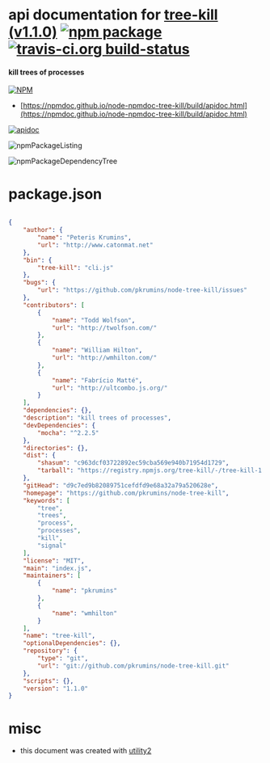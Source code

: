 # api documentation for  [tree-kill (v1.1.0)](https://github.com/pkrumins/node-tree-kill)  [![npm package](https://img.shields.io/npm/v/npmdoc-tree-kill.svg?style=flat-square)](https://www.npmjs.org/package/npmdoc-tree-kill) [![travis-ci.org build-status](https://api.travis-ci.org/npmdoc/node-npmdoc-tree-kill.svg)](https://travis-ci.org/npmdoc/node-npmdoc-tree-kill)
#### kill trees of processes

[![NPM](https://nodei.co/npm/tree-kill.png?downloads=true&downloadRank=true&stars=true)](https://www.npmjs.com/package/tree-kill)

- [https://npmdoc.github.io/node-npmdoc-tree-kill/build/apidoc.html](https://npmdoc.github.io/node-npmdoc-tree-kill/build/apidoc.html)

[![apidoc](https://npmdoc.github.io/node-npmdoc-tree-kill/build/screenCapture.buildCi.browser.%252Ftmp%252Fbuild%252Fapidoc.html.png)](https://npmdoc.github.io/node-npmdoc-tree-kill/build/apidoc.html)

![npmPackageListing](https://npmdoc.github.io/node-npmdoc-tree-kill/build/screenCapture.npmPackageListing.svg)

![npmPackageDependencyTree](https://npmdoc.github.io/node-npmdoc-tree-kill/build/screenCapture.npmPackageDependencyTree.svg)



# package.json

```json

{
    "author": {
        "name": "Peteris Krumins",
        "url": "http://www.catonmat.net"
    },
    "bin": {
        "tree-kill": "cli.js"
    },
    "bugs": {
        "url": "https://github.com/pkrumins/node-tree-kill/issues"
    },
    "contributors": [
        {
            "name": "Todd Wolfson",
            "url": "http://twolfson.com/"
        },
        {
            "name": "William Hilton",
            "url": "http://wmhilton.com/"
        },
        {
            "name": "Fabrício Matté",
            "url": "http://ultcombo.js.org/"
        }
    ],
    "dependencies": {},
    "description": "kill trees of processes",
    "devDependencies": {
        "mocha": "^2.2.5"
    },
    "directories": {},
    "dist": {
        "shasum": "c963dcf03722892ec59cba569e940b71954d1729",
        "tarball": "https://registry.npmjs.org/tree-kill/-/tree-kill-1.1.0.tgz"
    },
    "gitHead": "d9c7ed9b82089751cefdfd9e68a32a79a520628e",
    "homepage": "https://github.com/pkrumins/node-tree-kill",
    "keywords": [
        "tree",
        "trees",
        "process",
        "processes",
        "kill",
        "signal"
    ],
    "license": "MIT",
    "main": "index.js",
    "maintainers": [
        {
            "name": "pkrumins"
        },
        {
            "name": "wmhilton"
        }
    ],
    "name": "tree-kill",
    "optionalDependencies": {},
    "repository": {
        "type": "git",
        "url": "git://github.com/pkrumins/node-tree-kill.git"
    },
    "scripts": {},
    "version": "1.1.0"
}
```



# misc
- this document was created with [utility2](https://github.com/kaizhu256/node-utility2)

